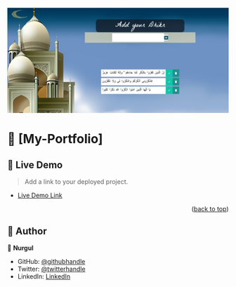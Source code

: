 <a name="readme-top"></a>

<p align="center">
  <img src="./assets/dhikr.jpeg" width="700" title="hover text">
</p>

# 📖 [My-Portfolio] <a name="about-project"></a>

## 🚀 Live Demo <a name="live-demo"></a>

> Add a link to your deployed project.

- [Live Demo Link](https://my-portfolio-iota-beryl.vercel.app/index.html)

<p align="right">(<a href="#readme-top">back to top</a>)</p>

## 👥 Author <a name="authors"></a>

👤 **Nurgul**

- GitHub: [@githubhandle](https://github.com/NurkaAmre)
- Twitter: [@twitterhandle](https://twitter.com/AmreNurgul)
- LinkedIn: [LinkedIn](https://www.linkedin.com/in/amre-nurgul/)
